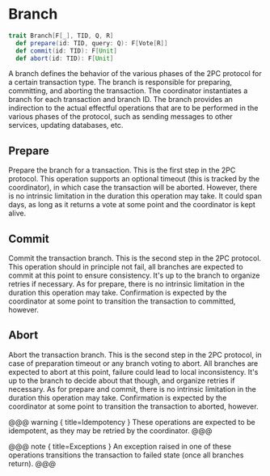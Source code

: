 # Branch

```scala
trait Branch[F[_], TID, Q, R] 
  def prepare(id: TID, query: Q): F[Vote[R]]
  def commit(id: TID): F[Unit]
  def abort(id: TID): F[Unit]
```

A branch defines the behavior of the various phases of the 2PC protocol for a certain transaction type. The branch is responsible for preparing, committing, and aborting the transaction. The coordinator instantiates a branch for each transaction and branch ID. The branch provides an indirection to the actual effectful operations that are to be performed in the various phases of the protocol, such as sending messages to other services, updating databases, etc.

## Prepare
Prepare the branch for a transaction. This is the first step in the 2PC protocol. This operation supports an optional timeout (this is tracked by the coordinator), in which case the transaction will be aborted. However, there is no intrinsic limitation in the duration this operation may take. It could span days, as long as it returns a vote at some point and the coordinator is kept alive.

## Commit
Commit the transaction branch. This is the second step in the 2PC protocol. This operation should in principle not fail, all branches are expected to commit at this point to ensure consistency. It's up to the branch to organize retries if necessary.
As for prepare, there is no intrinsic limitation in the duration this operation may take. Confirmation is expected by the coordinator at some point to transition the transaction to committed, however.

## Abort
Abort the transaction branch. This is the second step in the 2PC protocol, in case of preparation timeout or any branch voting to abort. All branches are expected to abort at this point, failure could lead to local inconsistency. It's up to the branch to decide about that though, and organize retries if necessary. As for prepare and commit, there is no intrinsic limitation in the duration this operation may take. Confirmation is expected by the coordinator at some point to transition the transaction to aborted, however.

@@@ warning { title=Idempotency }
These operations are expected to be idempotent, as they may be retried by the coordinator.
@@@

@@@ note { title=Exceptions }
An exception raised in one of these operations transitions the transaction to failed state (once all branches return).
@@@ 